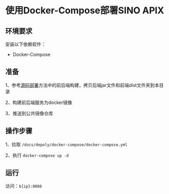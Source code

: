 # 使用Docker-Compose部署SINO APIX

## 环境要求
安装以下依赖软件：
- Docker-Compose

## 准备
1、参考[源码部署](../jar/README.md)方法中的前后端构建，拷贝后端jar文件和前端dist文件夹到本目录

2、构建前后端服务为docker镜像

3、推送到公共镜像仓库


## 操作步骤

1、拉取 `/docs/depoly/docker-compose/docker-compose.yml`

2、执行 `docker-compose up -d`

## 运行

访问：`${ip}:8080`




















